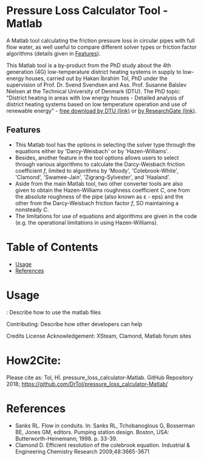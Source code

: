 # Pressure Loss Calculator Tool - Matlab
A Matlab tool calculating the friction pressure loss in circular pipes with full flow water, as well useful to compare different solver types or friction factor algorithms (details given in [Features](#Features)). 

This Matlab tool is a by-product from the PhD study about the 4th generation (4G) low-temperature district heating systems in supply to low-energy houses, carried out by Hakan İbrahim Tol, PhD under the supervision of Prof. Dr. Svend Svendsen and Ass. Prof. Susanne Balslev Nielsen at the Technical University of Denmark (DTU). The PhD topic: "District heating in areas with low energy houses - Detailed analysis of district heating systems based on low temperature operation and use of renewable energy" - [free download by DTU (link)](http://orbit.dtu.dk/en/publications/district-heating-in-areas-with-low-energy-houses(9c056db5-8e76-425f-92ca-c072b642b6b3).html) or [by ResearchGate (link)](https://www.researchgate.net/publication/276266953_District_heating_in_areas_with_low_energy_houses_-_Detailed_analysis_of_district_heating_systems_based_on_low_temperature_operation_and_use_of_renewable_energy).

## Features
- This Matlab tool has the options in selecting the solver type through the equations either by 'Darcy-Weisbach' or by 'Hazen-Williams'. 
- Besides, another feature in the tool options allows users to select through various algorithms to calculate the Darcy-Weisbach friction coefficient *f*, limited to algorithms by 'Moody', 'Colebrook-White', 'Clamond', 'Swamee-Jain', 'Zigrang-Sylvester', and 'Haaland'. 
- Aside from the main Matlab tool, two other converter tools are also given to obtain the Hazen-Williams roughness coefficient *C*, one from the absolute roughness of the pipe (also known as ε - eps) and the other from the Darcy-Weisbach friction factor *f*, SO maintaining a nonsteady *C*.
- The limitations for use of equations and algorithms are given in the code (e.g. the operational limitations in using Hazen-Williams).

# Table of Contents
  - [Usage](#Usage)
  - [References](#References)

# Usage
: Describe how to use the matlab files

Contributing: Describe how other developers can help

Credits
License
Acknowledgement: XSteam, Clamond, Matlab forum sites
# How2Cite:
Please cite as: Tol, Hİ. pressure_loss_calculator-Matlab. GitHub Repository 2018; https://github.com/DrTol/pressure_loss_calculator-Matlab/

# References

- Sanks RL. Flow in conduits. In: Sanks RL, Tchobanoglous G, Bosserman BE, Jones GM, editors. Pumping station design. Boston, USA: Butterworth-Heinemann; 1998. p. 33-39.
- Clamond D. Efficient resolution of the colebrook equation. Industrial & Engineering Chemistry Research 2009;48:3665-3671
